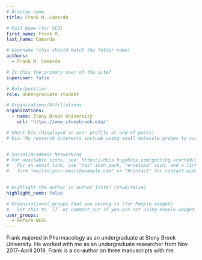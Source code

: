 ```yaml
---
# Display name
title: Frank M. Camarda

# Full Name (for SEO)
first_name: Frank M.
last_name: Camarda

# Username (this should match the folder name)
authors:
  - Frank M. Camarda

# Is this the primary user of the site?
superuser: false

# Role/position
role: Undergraduate student

# Organizations/Affiliations
organizations:
  - name: Stony Brook University
    url: 'https://www.stonybrook.edu/'

# Short bio (displayed in user profile at end of posts)
# bio: My research interests include using small molecule probes to visualize and manipulate biological processess.


# Social/Academic Networking
# For available icons, see: https://docs.hugoblox.com/getting-started/page-builder/#icons
#   For an email link, use "fas" icon pack, "envelope" icon, and a link in the
#   form "mailto:your-email@example.com" or "#contact" for contact widget.

 
# Highlight the author in author lists? (true/false)
highlight_name: false

# Organizational groups that you belong to (for People widget)
#   Set this to `[]` or comment out if you are not using People widget.
user_groups:
  - Before NCBS
---
```


Frank majored in Pharmacology as an undergraduate at Stony Brook University. He worked with me as an undergraduate researcher from Nov 2017–April 2019. Frank is a co-author on three manuscripts with me.


